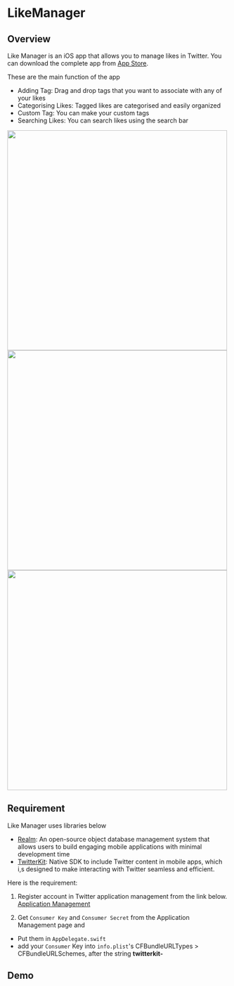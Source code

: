 # LikeManager

## Overview
Like Manager is an iOS app that allows you to manage likes in Twitter.
You can download the complete app from [App Store](https://itunes.apple.com/jp/app/%E3%82%A2%E3%83%89%E3%82%BF%E3%82%B0/id1438481163?l=en&mt=8). 

These are the main function of the app

- Adding Tag: Drag and drop tags that you want to associate with any of your likes
- Categorising Likes: Tagged likes are categorised and easily organized
- Custom Tag: You can make your custom tags
- Searching Likes: You can search likes using the search bar

<img src="https://user-images.githubusercontent.com/32465018/47274681-a9a09a00-d5e2-11e8-9f9b-8e2867bb24b9.png" height="500px"> <img src="https://user-images.githubusercontent.com/32465018/47274691-d6ed4800-d5e2-11e8-961a-fc880ef36b9b.png" height="500px"> <img src="https://user-images.githubusercontent.com/32465018/47274698-f1272600-d5e2-11e8-937d-ac248a2b338d.png" height="500px">



## Requirement
Like Manager uses libraries below

- [Realm](https://realm.io/): An open-source object database management system that allows users to build engaging mobile applications with minimal development time
- [TwitterKit](https://github.com/twitter/twitter-kit-ios): Native SDK to include Twitter content in mobile apps, which i,s designed to make interacting with Twitter seamless and efficient.


Here is the requirement:
1. Register account in Twitter application management from the link below.
[Application Management](https://apps.twitter.com)

2. Get ```Consumer Key``` and ```Consumer Secret``` from the Application Management page and
  - Put them in ```AppDelegate.swift```
  - add your ```Consumer``` Key into ```info.plist```'s CFBundleURLTypes > CFBundleURLSchemes, after the string **twitterkit-**


## Demo
